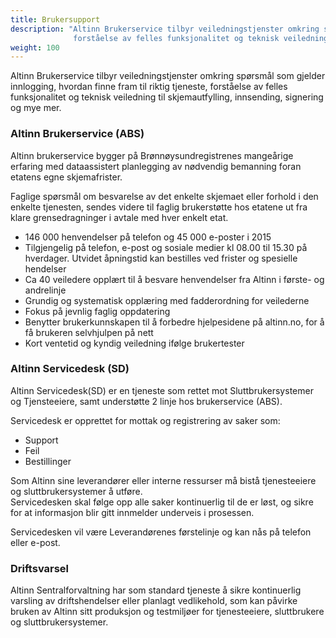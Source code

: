 ```yaml
---
title: Brukersupport
description: "Altinn Brukerservice tilbyr veiledningstjenster omkring spørsmål som gjelder innlogging, hvordan finne fram til riktig tjeneste,
              forståelse av felles funksjonalitet og teknisk veiledning til skjemautfylling, innsending, signering og mye mer."
weight: 100
---
```


Altinn Brukerservice tilbyr veiledningstjenster omkring spørsmål som gjelder innlogging, hvordan finne fram til riktig tjeneste,
forståelse av felles funksjonalitet og teknisk veiledning til skjemautfylling, innsending, signering og mye mer.

### Altinn Brukerservice (ABS)
Altinn brukerservice bygger på Brønnøysundregistrenes mangeårige erfaring med dataassistert planlegging av nødvendig bemanning foran etatens egne skjemafrister.

Faglige spørsmål om besvarelse av det enkelte skjemaet eller forhold i den enkelte tjenesten, sendes videre til faglig brukerstøtte hos etatene
ut fra klare grensedragninger i avtale med hver enkelt etat. 

 - 146 000 henvendelser på telefon og 45 000 e-poster i 2015
 - Tilgjengelig på telefon, e-post og sosiale medier kl 08.00 til 15.30 på hverdager. Utvidet åpningstid kan bestilles ved frister og spesielle hendelser
 - Ca 40 veiledere opplært til å besvare henvendelser fra Altinn i første- og andrelinje
 - Grundig og systematisk opplæring med fadderordning for veilederne
 - Fokus på jevnlig faglig oppdatering
 - Benytter brukerkunnskapen til å forbedre hjelpesidene på altinn.no, for å få brukeren selvhjulpen på nett
 - Kort ventetid og kyndig veiledning ifølge brukertester


### Altinn Servicedesk (SD)
Altinn Servicedesk(SD) er en tjeneste som rettet mot Sluttbrukersystemer og Tjensteeiere, samt understøtte 2 linje hos brukerservice (ABS).

Servicedesk er opprettet for mottak og registrering av saker som:

 - Support
 - Feil
 - Bestillinger

Som Altinn sine leverandører eller interne ressurser må bistå tjenesteeiere og sluttbrukersystemer å utføre.  
Servicedesken skal følge opp alle saker kontinuerlig til de er løst, og sikre for at informasjon blir gitt innmelder underveis i prosessen.

Servicedesken vil være Leverandørenes førstelinje og kan nås på telefon eller e-post.

### Driftsvarsel

Altinn Sentralforvaltning har som standard tjeneste å sikre kontinuerlig varsling av driftshendelser eller planlagt vedlikehold,
som kan påvirke bruken av Altinn sitt produksjon og testmiljøer for tjenesteeiere, sluttbrukere og sluttbrukersystemer. 
